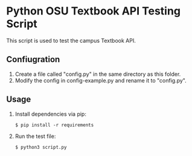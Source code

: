 #   Python OSU Textbook API Testing Script

This script is used to test the campus Textbook API.

##  Confiugration

1. Create a file called "config.py" in the same directory as this folder.
2. Modify the config in config-example.py and rename it to "config.py".

## Usage

1. Install dependencies via pip:

    ```shell
    $ pip install -r requirements
    ```

2. Run the test file:

    ```shell
    $ python3 script.py
    ```
